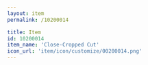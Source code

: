 ```yaml
---
layout: item
permalink: /10200014

title: Item
id: 10200014
item_name: 'Close-Cropped Cut'
icon_url: 'item/icon/customize/00200014.png'
---
```

